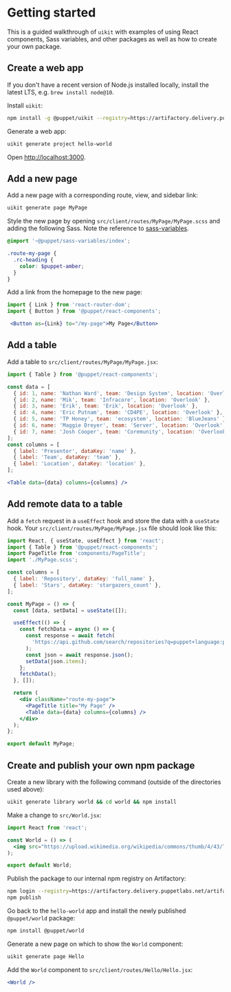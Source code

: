 # Getting started

This is a guided walkthrough of `uikit` with examples of using React components, Sass variables, and other packages as well as how to create your own package.

## Create a web app

If you don't have a recent version of Node.js installed locally, install the latest LTS, e.g. `brew install node@10`.

Install `uikit`:

```sh
npm install -g @puppet/uikit --registry=https://artifactory.delivery.puppetlabs.net/artifactory/api/npm/npm/
```

Generate a web app:

```sh
uikit generate project hello-world
```

Open [http://localhost:3000](http://localhost:3000).

## Add a new page

Add a new page with a corresponding route, view, and sidebar link:

```sh
uikit generate page MyPage
```

Style the new page by opening `src/client/routes/MyPage/MyPage.scss` and adding the following Sass. Note the reference to [sass-variables](https://github.com/puppetlabs/design-system/tree/master/packages/sass-variables).

```scss
@import '~@puppet/sass-variables/index';

.route-my-page {
  .rc-heading {
    color: $puppet-amber;
  }
}
```

Add a link from the homepage to the new page:

```jsx
import { Link } from 'react-router-dom';
import { Button } from '@puppet/react-components';

 <Button as={Link} to="/my-page">My Page</Button>
```

## Add a table

Add a table to `src/client/routes/MyPage/MyPage.jsx`:

```jsx
import { Table } from '@puppet/react-components';

const data = [
  { id: 1, name: 'Nathan Ward', team: 'Design System', location: 'Overlook' },
  { id: 2, name: 'Mik', team: 'Infracore', location: 'Overlook' },
  { id: 3, name: 'Erik', team: 'Erik', location: 'Overlook' },
  { id: 4, name: 'Eric Putnam', team: 'CD4PE', location: 'Overlook' },
  { id: 5, name: 'TP Honey', team: 'ecosystem', location: 'BlueJeans' },
  { id: 6, name: 'Maggie Dreyer', team: 'Server', location: 'Overlook' },
  { id: 7, name: 'Josh Cooper', team: 'Coremunity', location: 'Overlook' },
];
const columns = [
  { label: 'Presenter', dataKey: 'name' },
  { label: 'Team', dataKey: 'team' },
  { label: 'Location', dataKey: 'location' },
];

<Table data={data} columns={columns} />
```

## Add remote data to a table

Add a `fetch` request in a `useEffect` hook and store the data with a `useState` hook. Your `src/client/routes/MyPage/MyPage.jsx` file should look like this:

```jsx
import React, { useState, useEffect } from 'react';
import { Table } from '@puppet/react-components';
import PageTitle from 'components/PageTitle';
import './MyPage.scss';

const columns = [
  { label: 'Repository', dataKey: 'full_name' },
  { label: 'Stars', dataKey: 'stargazers_count' },
];

const MyPage = () => {
  const [data, setData] = useState([]);

  useEffect(() => {
    const fetchData = async () => {
      const response = await fetch(
        'https://api.github.com/search/repositories?q=puppet+language:puppet+sort:stars',
      );
      const json = await response.json();
      setData(json.items);
    };
    fetchData();
  }, []);

  return (
    <div className="route-my-page">
      <PageTitle title="My Page" />
      <Table data={data} columns={columns} />
    </div>
  );
};

export default MyPage;
```

## Create and publish your own npm package

Create a new library with the following command (outside of the directories used above):

```sh
uikit generate library world && cd world && npm install
```

Make a change to `src/World.jsx`:

```jsx
import React from 'react';

const World = () => (
  <img src="https://upload.wikimedia.org/wikipedia/commons/thumb/4/43/The_Earth_seen_from_Apollo_17_with_transparent_background.png/603px-The_Earth_seen_from_Apollo_17_with_transparent_background.png" />
);

export default World;
```

Publish the package to our internal npm registry on Artifactory:

```sh
npm login --registry=https://artifactory.delivery.puppetlabs.net/artifactory/api/npm/npm/  # Use your PuppetPass
npm publish
```

Go back to the `hello-world` app and install the newly published `@puppet/world` package:

```sh
npm install @puppet/world
```

Generate a new page on which to show the `World` component:

```sh
uikit generate page Hello
```

Add the `World` component to `src/client/routes/Hello/Hello.jsx`:

```jsx
<World />
```
